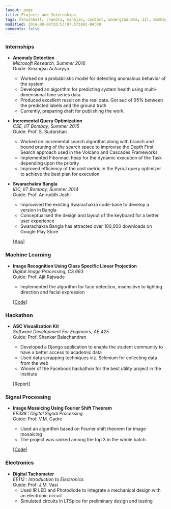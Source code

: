 ```yaml
---
layout: page
title: Projects and Internships
tags: [khushhall, chandra, mahajan, contact, undergraduate, IIT, Bombay, Microsoft Research]
modified: 2014-08-08T20:53:07.573882-04:00
comments: false
---
```


### Internships

* **Anomaly Detection**  
*Microsoft Research, Summer 2016*  
Guide: Sreangsu Acharyya  
	* Worked on a probabilistic model for detecting anomalous behavior of the system.
	* Developed an algorithm for predicting system health using multi-dimensional time series data
	* Produced excellent result on the real data. Got auc of 95% between the predicted labels and the ground truth
	* Currently, preparing draft for publishing the work.


* **Incremental Query Optimization**   
*CSE, IIT Bombay, Summer 2015*  
Guide: Prof. S. Sudarshan  
	* Worked on incremental search algorithm along with branch and bound pruning of the search space to improvise the Depth First Search approach used in the Volcano and Cascades Frameworks
	* Implemented Fibonnaci heap for the dynamic execution of the Task depending upon the priority
	* Improved efficiency of the cost metric in the PyroJ query optimizer to achieve the best plan for execution


* **Swarachakra Bangla**  
*IDC, IIT Bombay, Summer 2014*  
Guide: Prof. Aniruddh Joshi  
	* Improvised the existing Swarachakra code-base to develop a version in Bangla
	* Conceptualised the design and layout of the keyboard for a better user experience
	* Swarachakra Bangla has attracted over 100,000 downloads on Google Play Store      

	[[App](https://play.google.com/store/apps/details?id=iit.android.swarachakraBengali&hl=en)]	

### Machine Learning

* **Image Recognition Using Class Specific Linear Projection**  
*Digital Image Processing, CS 663*  
Guide: Prof. Ajit Rajwade
	* Implemented the algorithm for face detection, insensitive to lighting direction and facial expression

	[[Code](http://homepages.iitb.ac.in/~khushhall/application-software-cell.pdf)] 

### Hackathon

* **ASC Visualization Kit**  
*Software Development For Engineers, AE 425*  
Guide: Prof. Shankar Balachandran 
	* Developed a Django application to enable the student community to have a better access to academic data
	* Used data scrapping techniques viz. Selenium for collecting data from the web
	* Winner of the Facebook hackathon for the best utility project in the institute

	[[Report](http://homepages.iitb.ac.in/~khushhall/application-software-cell.pdf)] 

### Signal Processing

* **Image Mosaicing Using Fourier Shift Theorem**  
*EE338 : Digital Signal Processing*  
Guide: Prof. V.M. Gadre
	* Used an algorithm based on Fourier shift theorem for image mosaicing
	* The project was ranked among the top 3 in the whole batch.

	[[Code](https://github.com/khushhallchandra/Image-Mosaicing)] 

### Electronics

* **Digital Tachometer**  
*EE112 : Introduction to Electronics*  
Guide: Prof. J.M. Vasi
	* Used IR LED and Photodiode to integrate a mechanical design with an electronic circuit
	* Simulated circuits in LTSpice for preliminary design and testing
